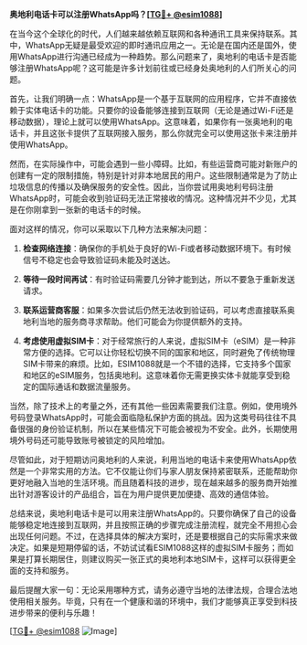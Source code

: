 **奥地利电话卡可以注册WhatsApp吗？[[TG💪+ @esim1088](https://t.me/s/esim1088)]**

在当今这个全球化的时代，人们越来越依赖互联网和各种通讯工具来保持联系。其中，WhatsApp无疑是最受欢迎的即时通讯应用之一。无论是在国内还是国外，使用WhatsApp进行沟通已经成为一种趋势。那么问题来了，奥地利的电话卡是否能够注册WhatsApp呢？这可能是许多计划前往或已经身处奥地利的人们所关心的问题。

首先，让我们明确一点：WhatsApp是一个基于互联网的应用程序，它并不直接依赖于实体电话卡的功能。只要你的设备能够连接到互联网（无论是通过Wi-Fi还是移动数据），理论上就可以使用WhatsApp。这意味着，如果你有一张奥地利的电话卡，并且这张卡提供了互联网接入服务，那么你就完全可以使用这张卡来注册并使用WhatsApp。

然而，在实际操作中，可能会遇到一些小障碍。比如，有些运营商可能对新账户的创建有一定的限制措施，特别是针对非本地居民的用户。这些限制通常是为了防止垃圾信息的传播以及确保服务的安全性。因此，当你尝试用奥地利号码注册WhatsApp时，可能会收到验证码无法正常接收的情况。这种情况并不少见，尤其是在你刚拿到一张新的电话卡的时候。

面对这样的情况，你可以采取以下几种方法来解决问题：

1. **检查网络连接**：确保你的手机处于良好的Wi-Fi或者移动数据环境下。有时候信号不稳定也会导致验证码未能及时送达。
   
2. **等待一段时间再试**：有时验证码需要几分钟才能到达，所以不要急于重新发送请求。
   
3. **联系运营商客服**：如果多次尝试后仍然无法收到验证码，可以考虑直接联系奥地利当地的服务商寻求帮助。他们可能会为你提供额外的支持。

4. **考虑使用虚拟SIM卡**：对于经常旅行的人来说，虚拟SIM卡（eSIM）是一种非常方便的选择。它可以让你轻松切换不同的国家和地区，同时避免了传统物理SIM卡带来的麻烦。比如，ESIM1088就是一个不错的选择，它支持多个国家和地区的eSIM服务，包括奥地利。这意味着你无需更换实体卡就能享受到稳定的国际通话和数据流量服务。

当然，除了技术上的考量之外，还有其他一些因素需要我们注意。例如，使用境外号码登录WhatsApp时，可能会面临隐私保护方面的挑战。因为这类号码往往不具备很强的身份验证机制，所以在某些情况下可能会被视为不安全。此外，长期使用境外号码还可能导致账号被锁定的风险增加。

尽管如此，对于短期访问奥地利的人来说，利用当地的电话卡来使用WhatsApp依然是一个非常实用的方法。它不仅能让你们与家人朋友保持紧密联系，还能帮助你更好地融入当地的生活环境。而且随着科技的进步，现在越来越多的服务商开始推出针对游客设计的产品组合，旨在为用户提供更加便捷、高效的通信体验。

总结来说，奥地利电话卡是可以用来注册WhatsApp的。只要你确保了自己的设备能够稳定地连接到互联网，并且按照正确的步骤完成注册流程，就完全不用担心会出现任何问题。不过，在选择具体的解决方案时，还是要根据自己的实际需求来做决定。如果是短期停留的话，不妨试试看ESIM1088这样的虚拟SIM卡服务；而如果是打算长期居住，则建议购买一张正式的奥地利本地SIM卡，这样可以获得更全面的支持和服务。

最后提醒大家一句：无论采用哪种方式，请务必遵守当地的法律法规，合理合法地使用相关服务。毕竟，只有在一个健康和谐的环境中，我们才能够真正享受到科技进步带来的便利与乐趣！

[[TG💪+ @esim1088](https://t.me/s/esim1088) ![Image](https://i.postimg.cc/4NQfJmqS/Snipaste-2025-05-13-00-14-12.png)]